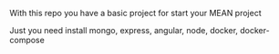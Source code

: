 With this repo you have a basic project for start your MEAN project

Just you need install 
mongo, 
express, 
angular, 
node,
docker,
docker-compose
